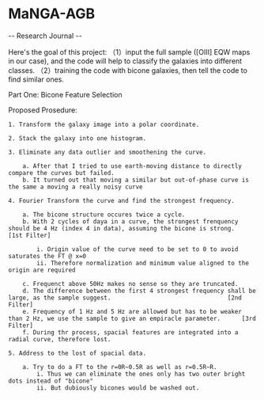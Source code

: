 # MaNGA-AGB

 -- Research Journal -- 

Here's the goal of this project:
（1）input the full sample ([OIII] EQW maps in our case), and the code will help to classify the galaxies into different classes.
（2）training the code with bicone galaxies, then tell the code to find similar ones.


Part One: Bicone Feature Selection
  
  Proposed Prosedure:
  
    1. Transform the galaxy image into a polar coordinate.
    
    2. Stack the galaxy into one histogram.
    
    3. Eliminate any data outlier and smoothening the curve.
    
        a. After that I tried to use earth-moving distance to directly compare the curves but failed. 
        b. It turned out that moving a similar but out-of-phase curve is the same a moving a really noisy curve
        
    4. Fourier Transform the curve and find the strongest frequency.
    
        a. The bicone structure occures twice a cycle. 
        b. With 2 cycles of daya in a curve, the strongest frenquency should be 4 Hz (index 4 in data), assuming the bicone is strong.   [1st Filter]
        
            i. Origin value of the curve need to be set to 0 to avoid saturates the FT @ x=0
            ii. Therefore normalization and minimum value aligned to the origin are required
            
        c. Frequenct above 50Hz makes no sense so they are truncated. 
        d. The difference between the first 4 strongest frequency shall be large, as the sample suggest.                                 [2nd Filter]
        e. Frequency of 1 Hz and 5 Hz are allowed but has to be weaker than 2 Hz, we use the sample to give an empiracle parameter.      [3rd Filter]
        f. During thr process, spacial features are integrated into a radial curve, therefore lost. 
        
    5. Address to the lost of spacial data.
    
        a. Try to do a FT to the r=0R~0.5R as well as r=0.5R~R.
            i. Thus we can eliminate the ones only has two outer bright dots instead of "bicone"
            ii. But dubiously bicones would be washed out. 
    
    
